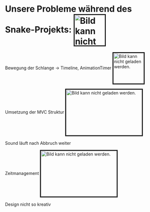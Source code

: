 <h1> Unsere Probleme während des Snake-Projekts:   
<img src="https://cdn-icons-png.flaticon.com/512/150/150409.png" height="100" width="100" alt="Bild kann nicht geladen werden." border="3" align="center"></h1>





<p> Bewegung der Schlange -> Timeline, AnimationTimer  <img src="https://rembound.com/files/creating-a-snake-game-tutorial-with-html5/snake.png" height="100" width="100" alt="Bild kann nicht geladen werden." border="3" align="center">
</p> 
<p> Umsetzung der MVC Struktur  <img src="https://miro.medium.com/max/884/1*yrAnC64Mq_7DuhRQWkbUmQ.png" height="150" width="250" alt="Bild kann nicht geladen werden." border="3" align="center">
 </p> 
<p> Sound läuft nach Abbruch weiter</p> 
<p> Zeitmanagement        <img src="https://banner2.cleanpng.com/20180615/sfi/kisspng-symbol-logo-computer-icons-time-cargo-hook-5b235691dd7733.5545516115290425779071.jpg" height="150" width="250" alt="Bild kann nicht geladen werden." border="3" align="center"></p> 
<p> Design nicht so kreativ </p> 

